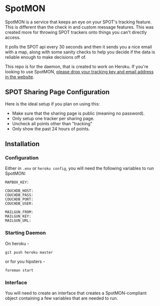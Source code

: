 # SpotMON
SpotMON is a service that keeps an eye on your SPOT's tracking feature. This is different than the check in and custom message features. This was created more for throwing SPOT trackers onto things you can't directly access. 

It polls the SPOT api every 30 seconds and then it sends you a nice email with a map, along with some sanity checks to help you decide if the data is reliable enough to make decisions off of. 

This repo is for the daemon, that is created to work on Heroku. If you're looking to use SpotMON, [please drop your tracking key and email address in the website](http://spotmon.hotchkissmade.com).

## SPOT Sharing Page Configuration
Here is the ideal setup if you plan on using this:

 * Make sure that the sharing page is public (meaning no password).
 * Only setup one tracker per sharing page.
 * Uncheck all points other than "tracking"
 * Only show the past 24 hours of points.

## Installation

### Configuration

Either in `.env` or `heroku config`, you will need the following variables to run SpotMON:

    MAPBOX_KEY: 
    
    COUCHDB_HOST: 
    COUCHDB_PASS: 
    COUCHDB_PORT: 
    COUCHDB_USER: 
    
    MAILGUN_FROM: 
    MAILGUN_KEY:  
    MAILGUN_URL:  
    
### Starting Daemon

On heroku -

 `git push heroku master`
 
or for you hipsters -
 
 `foreman start`
 
### Interface

You will need to create an interface that creates a SpotMON-compliant object containing a few variables that are needed to run.
